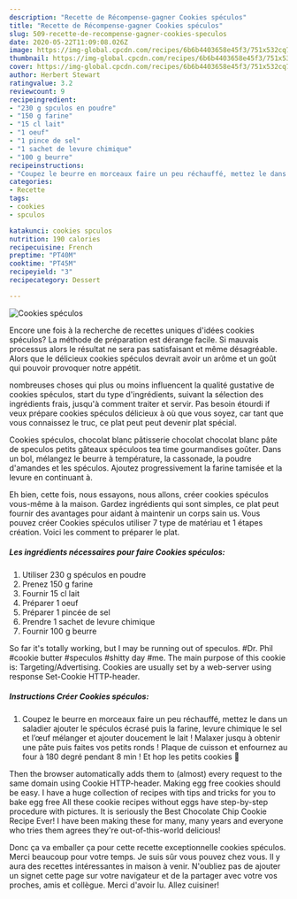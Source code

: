 ```yaml
---
description: "Recette de Récompense-gagner Cookies spéculos"
title: "Recette de Récompense-gagner Cookies spéculos"
slug: 509-recette-de-recompense-gagner-cookies-speculos
date: 2020-05-22T11:09:08.026Z
image: https://img-global.cpcdn.com/recipes/6b6b4403658e45f3/751x532cq70/cookies-speculos-photo-principale-de-la-recette.jpg
thumbnail: https://img-global.cpcdn.com/recipes/6b6b4403658e45f3/751x532cq70/cookies-speculos-photo-principale-de-la-recette.jpg
cover: https://img-global.cpcdn.com/recipes/6b6b4403658e45f3/751x532cq70/cookies-speculos-photo-principale-de-la-recette.jpg
author: Herbert Stewart
ratingvalue: 3.2
reviewcount: 9
recipeingredient:
- "230 g spculos en poudre"
- "150 g farine"
- "15 cl lait"
- "1 oeuf"
- "1 pince de sel"
- "1 sachet de levure chimique"
- "100 g beurre"
recipeinstructions:
- "Coupez le beurre en morceaux faire un peu réchauffé, mettez le dans un saladier ajouter le spéculos écrasé puis la farine, levure chimique le sel et l’œuf mélanger et ajouter doucement le lait ! Malaxer jusqu à obtenir une pâte puis faites vos petits ronds ! Plaque de cuisson et enfournez au four à 180 degré pendant 8 min ! Et hop les petits cookies 🍪"
categories:
- Recette
tags:
- cookies
- spculos

katakunci: cookies spculos 
nutrition: 190 calories
recipecuisine: French
preptime: "PT40M"
cooktime: "PT45M"
recipeyield: "3"
recipecategory: Dessert

---
```



![Cookies spéculos](https://img-global.cpcdn.com/recipes/6b6b4403658e45f3/751x532cq70/cookies-speculos-photo-principale-de-la-recette.jpg)

Encore une fois à la recherche de recettes uniques d'idées cookies spéculos? La méthode de préparation est dérange facile. Si mauvais processus alors le résultat ne sera pas satisfaisant et même désagréable. Alors que le délicieux cookies spéculos devrait avoir un arôme et un goût qui pouvoir provoquer notre appétit.

nombreuses choses qui plus ou moins influencent la qualité gustative de cookies spéculos, start du type d'ingrédients, suivant la sélection des ingrédients frais, jusqu'à comment traiter et servir. Pas besoin étourdi if veux prépare cookies spéculos délicieux à où que vous soyez, car tant que vous connaissez le truc, ce plat peut peut devenir plat spécial.

Cookies spéculos, chocolat blanc pâtisserie chocolat chocolat blanc pâte de speculos petits gâteaux spéculoos tea time gourmandises goûter. Dans un bol, mélangez le beurre à température, la cassonade, la poudre d&#39;amandes et les spéculos. Ajoutez progressivement la farine tamisée et la levure en continuant à.


Eh bien, cette fois, nous essayons, nous allons, créer cookies spéculos vous-même à la maison. Gardez ingrédients qui sont simples, ce plat peut fournir des avantages pour aidant à maintenir un corps sain us. Vous pouvez créer Cookies spéculos utiliser 7 type de matériau et 1 étapes création. Voici les comment to préparer le plat.

<!--inarticleads1-->

##### Les ingrédients nécessaires pour faire Cookies spéculos:

1. Utiliser 230 g spéculos en poudre
1. Prenez 150 g farine
1. Fournir 15 cl lait
1. Préparer 1 oeuf
1. Préparer 1 pincée de sel
1. Prendre 1 sachet de levure chimique
1. Fournir 100 g beurre


So far it&#39;s totally working, but I may be running out of speculos. #Dr. Phil #cookie butter #speculos #shitty day #me. The main purpose of this cookie is: Targeting/Advertising. Cookies are usually set by a web-server using response Set-Cookie HTTP-header. 

<!--inarticleads2-->

##### Instructions Créer Cookies spéculos:

1. Coupez le beurre en morceaux faire un peu réchauffé, mettez le dans un saladier ajouter le spéculos écrasé puis la farine, levure chimique le sel et l’œuf mélanger et ajouter doucement le lait ! Malaxer jusqu à obtenir une pâte puis faites vos petits ronds ! Plaque de cuisson et enfournez au four à 180 degré pendant 8 min ! Et hop les petits cookies 🍪


Then the browser automatically adds them to (almost) every request to the same domain using Cookie HTTP-header. Making egg free cookies should be easy. I have a huge collection of recipes with tips and tricks for you to bake egg free All these cookie recipes without eggs have step-by-step procedure with pictures. It is seriously the Best Chocolate Chip Cookie Recipe Ever! I have been making these for many, many years and everyone who tries them agrees they&#39;re out-of-this-world delicious! 


Donc ça va emballer ça pour cette recette exceptionnelle cookies spéculos. Merci beaucoup pour votre temps. Je suis sûr vous pouvez chez vous. Il y aura des recettes  intéressantes in maison à venir. N'oubliez pas de ajouter un signet cette page sur votre navigateur et de la partager avec votre vos proches, amis et collègue. Merci d'avoir lu. Allez cuisiner!
